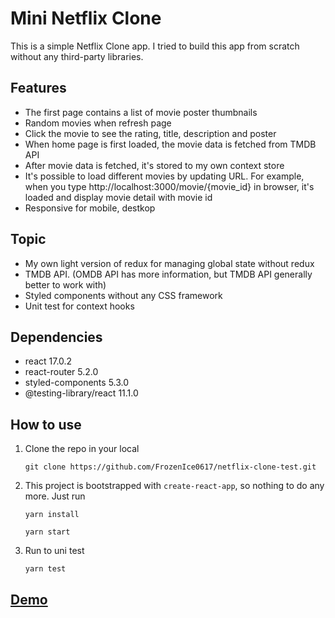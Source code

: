 # Mini Netflix Clone

This is a simple Netflix Clone app. I tried to build this app from scratch without any third-party libraries.

## Features
- The first page contains a list of movie poster thumbnails
- Random movies when refresh page
- Click the movie to see the rating, title, description and poster
- When home page is first loaded, the movie data is fetched from TMDB API
- After movie data is fetched, it's stored to my own context store
- It's possible to load different movies by updating URL. For example, when you type http://localhost:3000/movie/{movie_id} in browser, it's loaded and display movie detail with movie id
- Responsive for mobile, destkop
  
## Topic
- My own light version of redux for managing global state without redux
- TMDB API. (OMDB API has more information, but TMDB API generally better to work with) 
- Styled components without any CSS framework
- Unit test for context hooks

## Dependencies
- react 17.0.2
- react-router 5.2.0
- styled-components 5.3.0
- @testing-library/react 11.1.0

## How to use
1. Clone the repo in your local
    ``` 
    git clone https://github.com/FrozenIce0617/netflix-clone-test.git
    ```

2. This project is bootstrapped with `create-react-app`, so nothing to do any more.
   Just run 
    ```
    yarn install
    ```
    ```
    yarn start
    ```

3. Run to uni test
    ```
    yarn test
    ```

## [Demo](https://netflix-react-test-07.netlify.app/)
